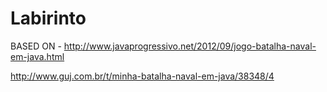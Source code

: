 # Labirinto

BASED ON - 
http://www.javaprogressivo.net/2012/09/jogo-batalha-naval-em-java.html

http://www.guj.com.br/t/minha-batalha-naval-em-java/38348/4
